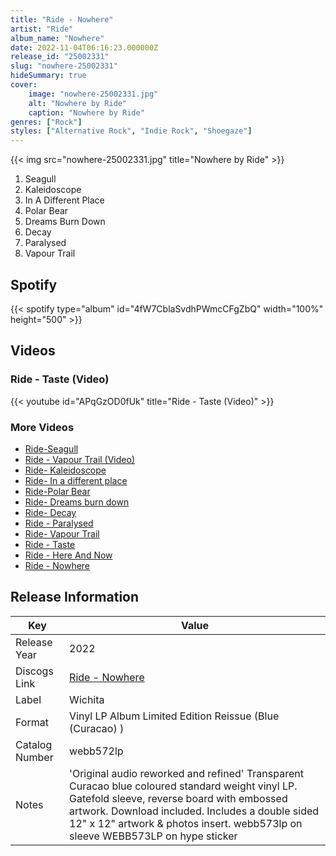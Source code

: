 ```yaml
---
title: "Ride - Nowhere"
artist: "Ride"
album_name: "Nowhere"
date: 2022-11-04T06:16:23.000000Z
release_id: "25002331"
slug: "nowhere-25002331"
hideSummary: true
cover:
    image: "nowhere-25002331.jpg"
    alt: "Nowhere by Ride"
    caption: "Nowhere by Ride"
genres: ["Rock"]
styles: ["Alternative Rock", "Indie Rock", "Shoegaze"]
---
```


{{< img src="nowhere-25002331.jpg" title="Nowhere by Ride" >}}

<!-- section break -->

1. Seagull
2. Kaleidoscope
3. In A Different Place
4. Polar Bear
5. Dreams Burn Down
6. Decay
7. Paralysed
8. Vapour Trail

<!-- section break -->


## Spotify
{{< spotify type="album" id="4fW7CblaSvdhPWmcCFgZbQ" width="100%" height="500" >}}



## Videos
### Ride - Taste (Video)
{{< youtube id="APqGzOD0fUk" title="Ride - Taste (Video)" >}}<br>

### More Videos

- [Ride-Seagull](https://www.youtube.com/watch?v=wF0FO5riglY)
- [Ride - Vapour Trail (Video)](https://www.youtube.com/watch?v=pVhNi5cU8mo)
- [Ride- Kaleidoscope](https://www.youtube.com/watch?v=JucqVvhitWE)
- [Ride- In a different place](https://www.youtube.com/watch?v=ADvP07t1mHo)
- [Ride-Polar Bear](https://www.youtube.com/watch?v=XxCO2agDG_U)
- [Ride- Dreams burn down](https://www.youtube.com/watch?v=E5zTuVhNs5c)
- [Ride- Decay](https://www.youtube.com/watch?v=J9W205fw0G8)
- [Ride - Paralysed](https://www.youtube.com/watch?v=721yIvBq7DI)
- [Ride- Vapour Trail](https://www.youtube.com/watch?v=ygGw_zo_W8A)
- [Ride - Taste](https://www.youtube.com/watch?v=BZ8_c-aFOVg)
- [Ride - Here And Now](https://www.youtube.com/watch?v=cqtN38_lK-Y)
- [Ride - Nowhere](https://www.youtube.com/watch?v=NxGAC5inulE)


## Release Information
|  Key           | Value                                                |
| ---------------| ---------------------------------------------------- |
| Release Year   | 2022                                   |
| Discogs Link   | [Ride - Nowhere](https://www.discogs.com/release/25002331-Ride-Nowhere) |
| Label          | Wichita |
| Format         | Vinyl LP Album Limited Edition Reissue (Blue (Curacao) ) |
| Catalog Number | webb572lp |
| Notes | 'Original audio reworked and refined' Transparent Curacao blue coloured standard weight vinyl LP.  Gatefold sleeve, reverse board with embossed artwork. Download included.  Includes a double sided 12" x 12" artwork & photos insert.  webb573lp on sleeve WEBB573LP on hype sticker |